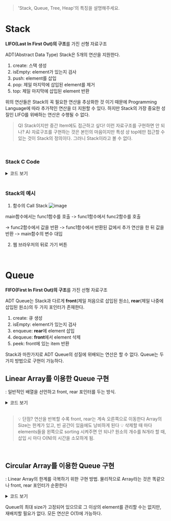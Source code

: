 > 'Stack, Queue, Tree, Heap'의 특징을 설명해주세요.

# Stack

**LIFO(Last In First Out)의 구조**를 가진 선형 자료구조

ADT(Abstract Data Type) Stack은 5개의 연산을 지원한다.

1. create: 스택 생성
2. isEmpty: element가 있는지 검사
3. push: element를 삽입
4. pop: 제일 마지막에 삽입된 element를 제거
5. top: 제일 마지막에 삽입된 element 반환

위의 연산들은 Stack의 꼭 필요한 연산을 추상화한 것 이기 때문에 Programming Language에 따라 추가적인 연산을 더 지원할 수 있다. 하지만 Stack의 가장 중요한 성질인 LIFO를 위배하는 연산은 수행될 수 없다.

> Q) Stack이지만 중간 Item에도 접근하고 싶다! 이런 자료구조를 구현하면 안 되나?
> A) 자료구조를 구현하는 것은 본인의 마음이지만 특성 상 top에만 접근할 수 있는 것이 Stack의 정의이다. 그러니 Stack이라고 볼 수 없다.

<br>

### Stack C Code

<details>
<summary>코드 보기</summary>


``` c
typedef struct data_type {
	int num;
}data;

typedef struct {
	data* items;
	int capacity;
	int top;
}Stack;

void create(Stack* stack) {
	stack->capacity = 2;
	stack->top = -1;
	stack->items = (data*)malloc(sizeof(data) * stack->capacity);
}

bool isEmpty(Stack* stack) {
	if (stack->top == -1)return true;
	return false;
}

data top(Stack* stack) {
	return stack->items[stack->top];
}

void push(Stack* stack, data item) {
	stack->top++;
	if (stack->top == stack->capacity) {
		stack->capacity *= 2;
		stack->items = (data*)realloc(stack->items, sizeof(data) * (stack->capacity));
	}
	stack->items[stack->top] = item;
}

data* pop(Stack* stack) {
	if (isEmpty(stack)) {
		printf("Stack is already empty.\n");
		return NULL;
	}

	data* item = &stack->items[stack->top];
	stack->top--;
	return item;
}
```


</details>

<br>

### Stack의 예시

1. 함수의 Call Stack
![image](https://user-images.githubusercontent.com/30489264/132243628-cd1f1684-a41a-4420-9ea2-853ba9c1aa7a.png)

main함수에서는 func1함수를 호출 -> func1함수에서 func2함수를 호출

-> func2함수에서 값을 반환 -> func1함수에서 반환된 값에서 추가 연산을 한 뒤 값을 반환 -> main함수의 변수 대입

2. 웹 브라우저의 뒤로 가기 버튼

<br>

# Queue

**FIFO(First In First Out)의 구조**를 가진 선형 자료구조

ADT Queue는 Stack과 다르게 **front**(제일 처음으로 삽입된 원소), **rear**(제일 나중에 삽입된 원소)의 두 가지 포인터가 존재한다.

1. create: 큐 생성
2. isEmpty: element가 있는지 검사
3. enqueue: **rear**에 element 삽입
4. dequeue: **front**에서 element 삭제
5. peek: front에 있는 item 반환

Stack과 마찬가지로 ADT Queue의 성질에 위배되는 연산은 할 수 없다. 
Queue는 두 가지 방법으로 구현이 가능하다.

## Linear Array를 이용한 Queue 구현

: 일반적인 배열을 선언하고 front, rear 포인터를 두는 방식. 

<details>
<summary>코드 보기</summary>

``` c
typedef struct queue{
  int front;
  int rear;
  int item[MAX_ITEM];
}Queue;

void create(Queue* q){
  q->rear = -1;
  q->front = -1;
}

int isEmpty(Queue* q){
  int empty = 0;

  if(q->front == q->rear){
    empty = 1;
  }
  
  return empty;
}

void enqueue(Queue* q, int new_item){
  if(q->rear == MAX_ITEM - 1){
    printf("Queue Overflow");
    return;
  }

  q->item[++(q->rear)]=new_item;
}

int dequeue(Queue* q){
  if(isEmpty(q)){
    printf("Queue is Empty");
    return;
  }

  return q->item[++(q->front)];
}
```

</details>

<br>

> 💡 단점? 
> 연산을 반복할 수록 front, rear는 계속 오른쪽으로 이동한다
> Array의 Size는 한계가 있고, 빈 공간이 있음에도 낭비하게 된다
> 💡 삭제할 때 마다 elements들을 왼쪽으로 sorting 시켜주면 안 되나?
> 원소의 개수를 N개라 할 때, 삽입 시 마다 O(N)의 시간을 소모하게 됨.

<br>

## Circular Array를 이용한 Queue 구현

: Linear Array의 한계를 극복하기 위한 구현 방법. 물리적으로 Array라는 것은 똑같으나 front, rear 포인터가 순환한다

<details>
<summary>코드 보기</summary>

``` c
typedef struct queue{
  int front;
  int rear;
  int count;
  int item[MAX_ITEM];
}Queue;

void create(Queue* q){
  q->rear = 0;
  q->front = 0;
  q->count = 0;
}

int isEmpty(Queue* q){
  int empty = 0;

  if(q->count){
    empty = 1;
  }
  
  return empty;
}

void enqueue(Queue* q, int new_item){
  if(q->count == MAX_ITEM){
    printf("Queue Overflow");
    return;
  }

  q->item[q->rear]=new_item;
  q->rear = (q->rear + 1) % MAX_ITEM;
  q->count++;
}

int dequeue(Queue* q){
  if(isEmpty(q)){
    printf("Queue is Empty");
    return;
  }

  int value = q->item[q->front];
  q->front = (q->front + 1) % MAX_ITEM;
  q->count--;

  return value;
}
```

</details>

Queue의 최대 size가 고정되어 있으므로 그 이상의 element를 관리할 수는 없지만, 재배치할 필요가 없다. 모든 연산은 O(1)에 가능하다.